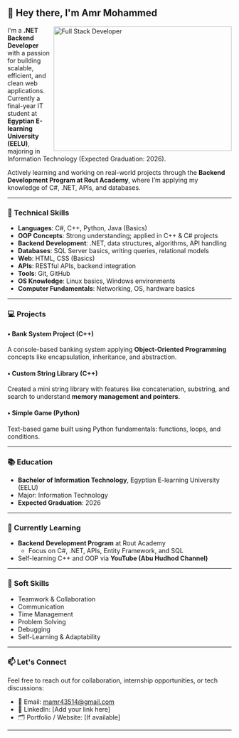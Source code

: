 ## 👋 Hey there, I'm Amr Mohammed

<img align="right" alt="Full Stack Developer" src="assets/stack-banner.png" width="400" height="280"/>

I'm a **.NET Backend Developer** with a passion for building scalable, efficient, and clean web applications. Currently a final-year IT student at **Egyptian E-learning University (EELU)**, majoring in Information Technology (Expected Graduation: 2026).

Actively learning and working on real-world projects through the **Backend Development Program at Rout Academy**, where I’m applying my knowledge of C#, .NET, APIs, and databases.

---

### 🧠 Technical Skills

- **Languages**: C#, C++, Python, Java (Basics)
- **OOP Concepts**: Strong understanding; applied in C++ & C# projects
- **Backend Development**: .NET, data structures, algorithms, API handling
- **Databases**: SQL Server basics, writing queries, relational models
- **Web**: HTML, CSS (Basics)
- **APIs**: RESTful APIs, backend integration
- **Tools**: Git, GitHub
- **OS Knowledge**: Linux basics, Windows environments
- **Computer Fundamentals**: Networking, OS, hardware basics

---

### 💻 Projects

#### • Bank System Project (C++)
A console-based banking system applying **Object-Oriented Programming** concepts like encapsulation, inheritance, and abstraction.

#### • Custom String Library (C++)
Created a mini string library with features like concatenation, substring, and search to understand **memory management and pointers**.

#### • Simple Game (Python)
Text-based game built using Python fundamentals: functions, loops, and conditions.

---

### 📚 Education
- **Bachelor of Information Technology**, Egyptian E-learning University (EELU)
- Major: Information Technology
- **Expected Graduation**: 2026

---

### 🚀 Currently Learning
- **Backend Development Program** at Rout Academy
  - Focus on C#, .NET, APIs, Entity Framework, and SQL
- Self-learning C++ and OOP via **YouTube (Abu Hudhod Channel)**

---

### 🤝 Soft Skills
- Teamwork & Collaboration
- Communication
- Time Management
- Problem Solving
- Debugging
- Self-Learning & Adaptability

---

### 📫 Let's Connect
Feel free to reach out for collaboration, internship opportunities, or tech discussions:

- 📧 Email: mamr43514@gmail.com
- 💼 LinkedIn: [Add your link here]
- 🗂️ Portfolio / Website: [If available]

---
